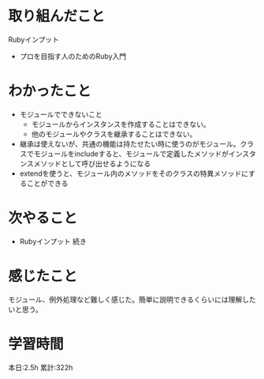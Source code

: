 # 取り組んだこと       
Rubyインプット
- プロを目指す人のためのRuby入門
# わかったこと
- モジュールでできないこと
    - モジュールからインスタンスを作成することはできない。
    - 他のモジュールやクラスを継承することはできない。
- 継承は使えないが、共通の機能は持たせたい時に使うのがモジュール。クラスでモジュールをincludeすると、モジュールで定義したメソッドがインスタンスメソッドとして呼び出せるようになる
- extendを使うと、モジュール内のメソッドをそのクラスの特異メソッドにすることができる
# 次やること
- Rubyインプット 続き
# 感じたこと
モジュール、例外処理など難しく感じた。簡単に説明できるくらいには理解したいと思う。
# 学習時間  
本日:2.5h
累計:322h
